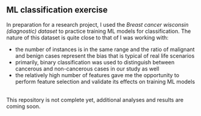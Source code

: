 ## ML classification exercise
In preparation for a research project, I used the *Breast cancer wisconsin (diagnostic) dataset* to practice training ML models for classification.
The nature of this dataset is quite close to that of I was working with:
- the number of instances is in the same range and the ratio of malignant and benign cases represent the bias that is typical of real life scenarios
- primarily, binary classification was used to distinguish between cancerous and non-cancerous cases in our study as well
- the relatively high number of features gave me the opportunity to perform feature selection and validate its effects on training ML models
<br>
This repository is not complete yet, additional analyses and results are coming soon.
